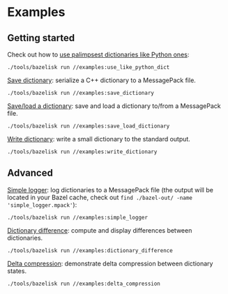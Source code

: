 # Examples

## Getting started

Check out how to [use palimpsest dictionaries like Python ones](use_like_python_dict.cpp):

```
./tools/bazelisk run //examples:use_like_python_dict
```

[Save dictionary](save_dictionary.cpp): serialize a C++ dictionary to a MessagePack file.

```
./tools/bazelisk run //examples:save_dictionary
```

[Save/load a dictionary](save_load_dictionary.cpp): save and load a dictionary to/from a MessagePack file.

```
./tools/bazelisk run //examples:save_load_dictionary
```

[Write dictionary](write_dictionary.cpp): write a small dictionary to the standard output.

```
./tools/bazelisk run //examples:write_dictionary
```

## Advanced

[Simple logger](simple_logger.cpp): log dictionaries to a MessagePack file (the output will be located in your Bazel cache, check out ``find ./bazel-out/ -name 'simple_logger.mpack'``):

```
./tools/bazelisk run //examples:simple_logger
```

[Dictionary difference](dictionary_difference.cpp): compute and display differences between dictionaries.

```
./tools/bazelisk run //examples:dictionary_difference
```

[Delta compression](delta_compression.cpp): demonstrate delta compression between dictionary states.

```
./tools/bazelisk run //examples:delta_compression
```
